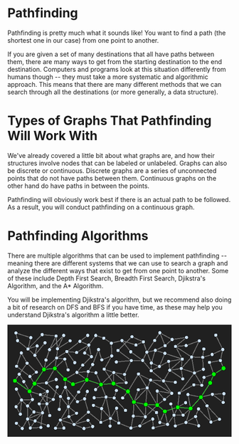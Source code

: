 # Pathfinding

Pathfinding is pretty much what it sounds like! You want to find a path (the shortest one in our case) from one point to another.

If you are given a set of many destinations that all have paths between them, there are many ways to get from the starting destination to the end destination.  Computers and programs look at this situation differently from humans though -- they must take a more systematic and algorithmic approach.  This means that there are many different methods that we can search through all the destinations (or more generally, a data structure).

# Types of Graphs That Pathfinding Will Work With

We've already covered a little bit about what graphs are, and how their structures involve nodes that can be labeled or unlabeled.  Graphs can also be discrete or continuous.  Discrete graphs are a series of unconnected points that do not have paths between them.  Continuous graphs on the other hand do have paths in between the points.

Pathfinding will obviously work best if there is an actual path to be followed.  As a result, you will conduct pathfinding on a continuous graph.

# Pathfinding Algorithms

There are multiple algorithms that can be used to implement pathfinding -- meaning there are different systems that we can use to search a graph and analyze the different ways that exist to get from one point to another.  Some of these include Depth First Search, Breadth First Search, Djikstra's Algorithm, and the A* Algorithm.

You will be implementing Djikstra's algorithm, but we recommend also doing a bit of research on DFS and BFS if you have time, as these may help you understand Djikstra's algorithm a little better.

![Pathfinding Image](imgs/pathfinding/path-img.png)
